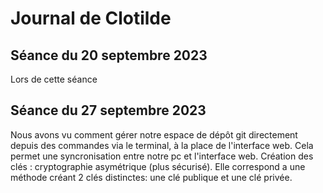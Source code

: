 # Journal de Clotilde
## Séance du 20 septembre 2023

Lors de cette séance 


## Séance du 27 septembre 2023
Nous avons vu comment gérer notre espace de dépôt git directement depuis des commandes via le terminal, à la place de l'interface web. Cela permet une syncronisation entre notre pc et l'interface web.
Création des clés : cryptographie asymétrique (plus sécurisé). Elle correspond a une méthode créant 2 clés distinctes: une clé publique et une clé privée.
